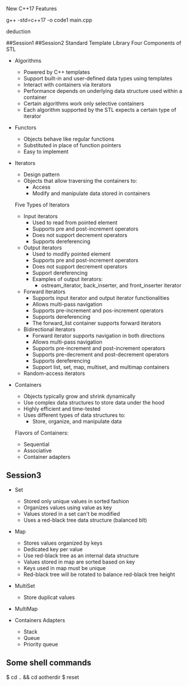 New C++17 Features 

g++ -std=c++17 -o code1 main.cpp

deduction

##Session1
##Session2 Standard Template Library
Four Components of STL
- Algorithms
  - Powered by C++ templates
  - Support built-in and user-defined data types using templates
  - Interact with containers via iterators
  - Performance depends on underlying data structure used within a container
  - Certain algorithms work only selective containers
  - Each algorithm supported by the STL expects a certain type of iterator
- Functors
  - Objects behave like regular functions
  - Substituted in place of function pointers
  - Easy to implement
- Iterators
  - Design pattern
  - Objects that allow traversing the containers to:
    - Access
    - Modify and manipulate data stored in containers
  
  Five Types of Iterators
  - Input iterators
    - Used to read from pointed element
    - Supports pre and post-increment operators
    - Does not support decrement operators
    - Supports dereferencing
  - Output iterators
    - Used to modify pointed element
    - Supports pre and post-increment operators
    - Does not support decrement operators
    - Support dereferencing
    - Examples of output iterators:
      - ostream_iterator, back_inserter, and front_inserter iterator
  - Forward iterators
    - Supports input iterator and output iterator functionalities
    - Allows multi-pass navigation
    - Supports pre-increment and pos-increment operators
    - Supports dereferencing
    - The forward_list container supports forward iterators
  - Bidirectional iterators
    - Forward iterator supports navigation in both directions
    - Allows multi-pass navigation
    - Supports pre-increment and post-increment operators
    - Supports pre-decrement and post-decrement operators
    - Supports dereferencing
    - Support list, set, map, multiset, and multimap containers
  - Random-access iterators
- Containers
  - Objects typically grow and shrink dynamically
  - Use complex data structures to store data under the hood
  - Highly efficient and time-tested
  - Uses different types of data structures to:
    - Store, organize, and manipulate data

  Flavors of Containers:
  - Sequential
  - Associative
  - Container adapters

## Session3
- Set
  - Stored only unique values in sorted fashion
  - Organizes values using value as key
  - Values stored in a set can't be modified
  - Uses a red-black tree data structure (balanced blt)

- Map 
  - Stores values organized by keys
  - Dedicated key per value
  - Use red-black tree as an internal data structure
  - Values stored in map are sorted based on key
  - Keys used in map must be unique
  - Red-black tree will be rotated to balance red-black tree height

- MultiSet
  - Store duplicat values
- MultiMap
- Containers Adapters
  - Stack
  - Queue
  - Priority queue
## Some shell commands
$ cd .. && cd aotherdir
$ reset


